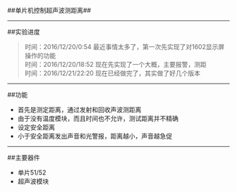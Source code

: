 ##单片机控制超声波测距离##
***
##实验进度
>时间：2016/12/20/0:54
>最近事情太多了，第一次先实现了对1602显示屏操作的功能<br>
>时间：2016/12/20/18:52
>现在先实现了一个大概，主要报警，测距<br>
>时间：2016/12/21/22:20
>现在已经做完了，其实做了好几个版本<br>
---
##功能
- 首先是测定距离，通过发射和回收声波测距离<br>
- 由于没有温度模块，而且时间也不允许，测试距离并不精确<br>
- 设定安全距离<br>
- 小于安全距离发出声音和光警报，距离越小，声音越急促<br>
---
##主要器件
- 单片51/52
- 超声波模块
